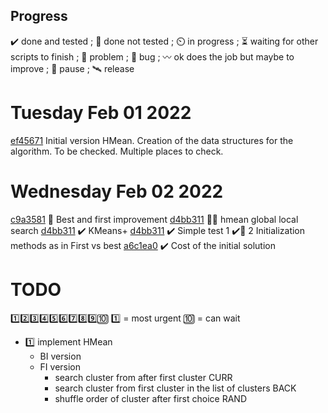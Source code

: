 ## Progress
✔️ done and tested ; 🔨 done not tested ; ⏲️ in progress ; ⏳ waiting for other scripts to finish ; 🚩 problem ; 🐛 bug ; 〰️ ok does the job but maybe to improve ; 🛑 pause ; 🛰️ release

# Tuesday Feb 01 2022
[ef45671](https://github.com/Rob174/MaitriseClustering/tree/ef4567111a1574f222cbe2243ae28a8e41406d77) Initial version HMean. Creation of the data structures for the algorithm. To be checked. Multiple places to check.
# Wednesday Feb 02 2022
[c9a3581](https://github.com/Rob174/MaitriseClustering/tree/c9a3581df4940583b887fd1b18e0e604f8dd2044) 🔨 Best and first improvement 
[d4bb311](https://github.com/Rob174/MaitriseClustering/tree/d4bb311deeaf93c2dfaa56e3a0390202db8c944f) 🐛🔨 hmean global local search
[d4bb311](https://github.com/Rob174/MaitriseClustering/tree/d4bb311deeaf93c2dfaa56e3a0390202db8c944f) ✔️ KMeans+ 
[d4bb311](https://github.com/Rob174/MaitriseClustering/tree/d4bb311deeaf93c2dfaa56e3a0390202db8c944f) ✔️ Simple test 1
✔️🚩 2 Initialization methods  as in First vs best
[a6c1ea0](https://github.com/Rob174/MaitriseClustering/tree/a6c1ea021bea534bb405618572a4d0d8c2b6499d) ✔️ Cost of the initial solution


# TODO 
1️⃣2️⃣3️⃣4️⃣5️⃣6️⃣7️⃣8️⃣9️⃣🔟 1️⃣ = most urgent 🔟 = can wait
- 1️⃣ implement HMean
  - BI version
  - FI version
    - search cluster from after first cluster CURR
    - search cluster from first cluster in the list of clusters BACK
    - shuffle order of cluster after first choice RAND
  
